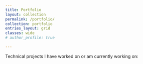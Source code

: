 ```yaml
---
title: Portfolio
layout: collection
permalink: /portfolio/
collection: portfolio 
entries_layout: grid
classes: wide
# author_profile: true

---
```


Technical projects I have worked on or am currently working on: